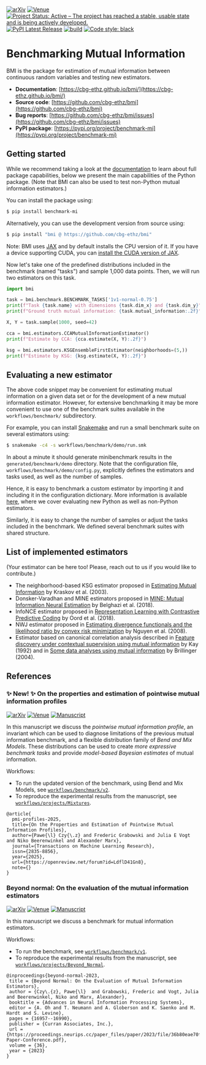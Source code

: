 [![arXiv](https://img.shields.io/badge/arXiv-2306.11078-b31b1b.svg)](https://arxiv.org/abs/2306.11078)
[![Venue](https://img.shields.io/badge/venue-NeurIPS_2023-darkblue)](https://neurips.cc/virtual/2023/poster/72978)
[![Project Status: Active – The project has reached a stable, usable state and is being actively developed.](https://www.repostatus.org/badges/latest/active.svg)](https://www.repostatus.org/#active)
[![PyPI Latest Release](https://img.shields.io/pypi/v/benchmark-mi.svg)](https://pypi.org/project/benchmark-mi/)
[![build](https://github.com/cbg-ethz/bmi/actions/workflows/build.yml/badge.svg?branch=main)](https://github.com/cbg-ethz/bmi/actions/workflows/build.yml)
[![Code style: black](https://img.shields.io/badge/code%20style-black-000000.svg)](https://github.com/psf/black)

# Benchmarking Mutual Information

BMI is the package for estimation of mutual information between continuous random variables and testing new estimators.

- **Documentation**: [https://cbg-ethz.github.io/bmi/](https://cbg-ethz.github.io/bmi/)
- **Source code**: [https://github.com/cbg-ethz/bmi](https://github.com/cbg-ethz/bmi)
- **Bug reports**: [https://github.com/cbg-ethz/bmi/issues](https://github.com/cbg-ethz/bmi/issues)
- **PyPI package**: [https://pypi.org/project/benchmark-mi](https://pypi.org/project/benchmark-mi)

## Getting started
While we recommend taking a look at the [documentation](https://cbg-ethz.github.io/bmi/) to learn about full package capabilities, below we present the main capabilities of the Python package.
(Note that BMI can also be used to test non-Python mutual information estimators.)

You can install the package using:

```bash
$ pip install benchmark-mi
```

Alternatively, you can use the development version from source using:

```bash
$ pip install "bmi @ https://github.com/cbg-ethz/bmi"
```

Note: BMI uses [JAX](https://github.com/google/jax) and by default installs the CPU version of it.
If you have a device supporting CUDA, you can [install the CUDA version of JAX](https://github.com/google/jax#pip-installation-gpu-cuda-installed-via-pip-easier).

Now let's take one of the predefined distributions included in the benchmark (named "tasks") and sample 1,000 data points.
Then, we will run two estimators on this task.

```python
import bmi

task = bmi.benchmark.BENCHMARK_TASKS['1v1-normal-0.75']
print(f"Task {task.name} with dimensions {task.dim_x} and {task.dim_y}")
print(f"Ground truth mutual information: {task.mutual_information:.2f}")

X, Y = task.sample(1000, seed=42)

cca = bmi.estimators.CCAMutualInformationEstimator()
print(f"Estimate by CCA: {cca.estimate(X, Y):.2f}")

ksg = bmi.estimators.KSGEnsembleFirstEstimator(neighborhoods=(5,))
print(f"Estimate by KSG: {ksg.estimate(X, Y):.2f}")
```

## Evaluating a new estimator

The above code snippet may be convenient for estimating mutual information on a given data set or for the development of a new mutual information estimator.
However, for extensive benchmarking it may be more convenient to use one of the benchmark suites available in the `workflows/benchmark/` subdirectory.

For example, you can install [Snakemake](https://snakemake.readthedocs.io/en/stable/) and run a small benchmark suite on several estimators using:

```bash
$ snakemake -c4 -s workflows/benchmark/demo/run.smk
```

In about a minute it should generate minibenchmark results in the `generated/benchmark/demo` directory. Note that the configuration file, `workflows/benchmark/demo/config.py`, explicitly defines the estimators and tasks used, as well as the number of samples.

Hence, it is easy to benchmark a custom estimator by importing it and including it in the configuration dictionary.
More information is available [here](https://cbg-ethz.github.io/bmi/benchmarking-new-estimator/), where we cover evaluating new Python as well as non-Python estimators.

Similarly, it is easy to change the number of samples or adjust the tasks included in the benchmark.
We defined several benchmark suites with shared structure.

## List of implemented estimators

(Your estimator can be here too! Please, reach out to us if you would like to contribute.)

- The neighborhood-based KSG estimator proposed in [Estimating Mutual Information](https://arxiv.org/abs/cond-mat/0305641) by Kraskov et al. (2003).
- Donsker-Varadhan and MINE estimators proposed in [MINE: Mutual Information Neural Estimation](https://arxiv.org/abs/1801.04062) by Belghazi et al. (2018).
- InfoNCE estimator proposed in [Representation Learning with Contrastive Predictive Coding](https://arxiv.org/abs/1807.03748) by Oord et al. (2018).
- NWJ estimator proposed in [Estimating divergence functionals and the likelihood ratio by convex risk minimization](https://arxiv.org/abs/0809.0853) by Nguyen et al. (2008).
- Estimator based on canonical correlation analysis described in [Feature discovery under contextual supervision using mutual information](https://ieeexplore.ieee.org/document/227286) by Kay (1992) and in [Some data analyses using mutual information](https://www.jstor.org/stable/43601047) by Brillinger (2004).


## References

### ✨ New! ✨ On the properties and estimation of pointwise mutual information profiles

[![arXiv](https://img.shields.io/badge/arXiv-2310.10240-b31b1b.svg)](https://arxiv.org/abs/2310.10240)
[![Venue](https://img.shields.io/badge/venue-TMLR_2025-darkblue)](https://openreview.net/forum?id=LdflD41Gn8)
[![Manuscript](https://img.shields.io/badge/manuscript-PDF-darkblue)](https://openreview.net/pdf?id=LdflD41Gn8)

In this manuscript we discuss the *pointwise mutual information profile*, an invariant which can be used to diagnose limitations of the previous mutual information benchmark, and a flexible distribution family of *Bend and Mix Models*. These distributions can be used to create *more expressive benchmark tasks* and provide *model-based Bayesian estimates* of mutual information.

Workflows:
  - To run the updated version of the benchmark, using Bend and Mix Models, see [`workflows/benchmark/v2`](./workflows/benchmark/v2/).
  - To reproduce the experimental results from the manuscript, see [`workflows/projects/Mixtures`](./workflows/projects/Mixtures/).

```
@article{
  pmi-profiles-2025,
  title={On the Properties and Estimation of Pointwise Mutual Information Profiles},
  author={Pawe{\l} Czy{\.z} and Frederic Grabowski and Julia E Vogt and Niko Beerenwinkel and Alexander Marx},
  journal={Transactions on Machine Learning Research},
  issn={2835-8856},
  year={2025},
  url={https://openreview.net/forum?id=LdflD41Gn8},
  note={}
}
```

### Beyond normal: On the evaluation of the mutual information estimators

[![arXiv](https://img.shields.io/badge/arXiv-2306.11078-b31b1b.svg)](https://arxiv.org/abs/2306.11078)
[![Venue](https://img.shields.io/badge/venue-NeurIPS_2023-darkblue)](https://neurips.cc/virtual/2023/poster/72978)
[![Manuscript](https://img.shields.io/badge/manuscript-PDF-darkblue)](https://papers.nips.cc/paper_files/paper/2023/hash/36b80eae70ff629d667f210e13497edf-Abstract-Conference.html)

In this manuscript we discuss a benchmark for mutual information estimators.

Workflows:
  - To run the benchmark, see [`workflows/benchmark/v1`](./workflows/benchmark/v1/).
  - To reproduce the experimental results from the manuscript, see [`workflows/projects/Beyond_Normal`](./workflows/projects/Beyond_Normal/).

```
@inproceedings{beyond-normal-2023,
 title = {Beyond Normal: On the Evaluation of Mutual Information Estimators},
 author = {Czy\.{z}, Pawe{\l}  and Grabowski, Frederic and Vogt, Julia and Beerenwinkel, Niko and Marx, Alexander},
 booktitle = {Advances in Neural Information Processing Systems},
 editor = {A. Oh and T. Neumann and A. Globerson and K. Saenko and M. Hardt and S. Levine},
 pages = {16957--16990},
 publisher = {Curran Associates, Inc.},
 url = {https://proceedings.neurips.cc/paper_files/paper/2023/file/36b80eae70ff629d667f210e13497edf-Paper-Conference.pdf},
 volume = {36},
 year = {2023}
}
```
